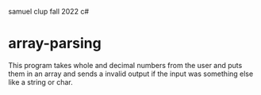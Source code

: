 samuel clup
fall 2022 c#
# array-parsing

This program takes whole and decimal numbers from the user and puts them in an
array and sends a invalid output if the input was something else like a string or char.
